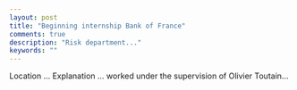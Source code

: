 ```yaml
---
layout: post
title: "Beginning internship Bank of France"
comments: true
description: "Risk department..."
keywords: ""
---
```

Location ...
Explanation ...
worked under the supervision of Olivier Toutain...
